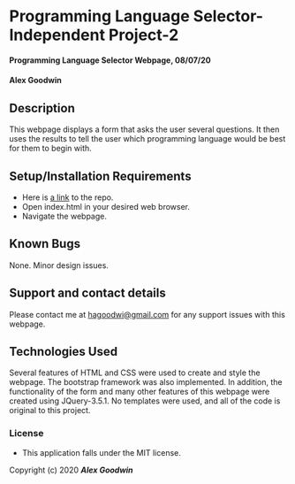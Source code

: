 # Programming Language Selector- Independent Project-2

#### Programming Language Selector Webpage, 08/07/20

#### Alex Goodwin

## Description
This webpage displays a form that asks the user several questions. It then uses the results to tell the user which programming language would be best for them to begin with. 

## Setup/Installation Requirements

* Here is [a link](https://github.com/hagoodwi92/language) to the repo. 
* Open index.html in your desired web browser.
* Navigate the webpage. 

## Known Bugs
None. Minor design issues. 

## Support and contact details

Please contact me at <hagoodwi@gmail.com> for any support issues with this webpage.

## Technologies Used
Several features of HTML and CSS were used to create and style the webpage. The bootstrap framework was also implemented. In addition, the functionality of the form and many other features of this webpage were created using JQuery-3.5.1. No templates were used, and all of the code is original to this project. 

### License

* This application falls under the MIT license. 

Copyright (c) 2020 **_Alex Goodwin_** 